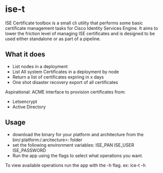 # ise-t
ISE Certificate toolbox is a small cli utility that performs some basic certificate management tasks for Cisco Identity Services Engine.  It aims to lower the friction level of managing ISE certificates and is designed to be used either standalone or as part of a pipeline.

## What it does

- List nodes in a deployment
- List All system Certificates in a deployment by node
- Return a list of certificates expiring in x days
- One shot disaster recovery export of all certificates

Aspirational:
ACME interface to provision certificates from:
- Letsencrypt
- Active Directory


## Usage
- download the binary for your platform and architecture from the bin/:platform:/:arcitecture>: folder
- set the following environment variables:
    ISE_PAN
    ISE_USER
    ISE_PASSWORD
- Run the app using the flags to select what operations you want.

To view available operations run the app with the -h flag.
ex:  ice-t -h

